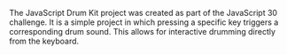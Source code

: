 The JavaScript Drum Kit project was created as part of the JavaScript 30 challenge. It is a simple project in which pressing a specific key triggers a corresponding drum sound. This allows for interactive drumming directly from the keyboard. 
